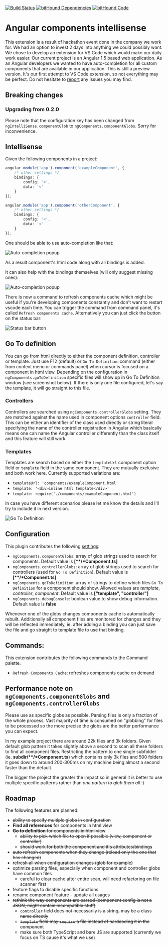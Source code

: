 [![Build Status](https://travis-ci.org/ipatalas/ngComponentUtility.svg?branch=master)](https://travis-ci.org/ipatalas/ngComponentUtility)
[![bitHound Dependencies](https://www.bithound.io/github/ipatalas/ngComponentUtility/badges/dependencies.svg)](https://www.bithound.io/github/ipatalas/ngComponentUtility/master/dependencies/npm)
[![bitHound Code](https://www.bithound.io/github/ipatalas/ngComponentUtility/badges/code.svg)](https://www.bithound.io/github/ipatalas/ngComponentUtility)

# Angular components intellisense

This extension is a result of hackathon event done in the company we work for. We had an option to invest 2 days into anything we could possibly want.
We chose to develop an extension for VS Code which would make our daily work easier. Our current project is an Angular 1.5 based web application. As an Angular developers we wanted to have auto-completion for all custom components that are available in our application.
This is still a preview version. It's our first attempt to VS Code extension, so not everything may be perfect.
Do not hesitate to [report](https://github.com/ipatalas/ngComponentUtility/issues) any issues you may find.

## Breaking changes

### Upgrading from 0.2.0

Please note that the configuration key has been changed from `ngIntelliSense.componentGlob` to `ngComponents.componentGlobs`. Sorry for inconvenience.

## Intellisense

Given the following components in a project:
```TypeScript
angular.module('app').component('exampleComponent', {
	/* other settings */
	bindings: {
		config: '<',
		data: '<'
	}
});

angular.module('app').component('otherComponent', {
	/* other settings */
	bindings: {
		config: '<',
		data: '<'
	}
});
```

One should be able to use auto-completion like that:

![Auto-completion popup](images/component.gif)

As a result component's html code along with all bindings is added.

It can also help with the bindings themselves (will only suggest missing ones):

![Auto-completion popup](images/bindings.png)

There is now a command to refresh components cache which might be useful if you're developing components constantly and don't want to restart vscode each time.
You can trigger the command from command panel, it's called `Refresh components cache`. Alternatively you can just click the button on the status bar:

![Status bar button](images/statusbar.png)

## Go To definition

You can go from html directly to either the component definition, controller or template. Just use F12 (default) or `Go To Definition` command (either from context menu or commands panel) when cursor is focused on a component in html view.
Depending on the configuration in `ngComponents.goToDefinition` specific files will show up in Go To Definition window (see screenshot below).
If there is only one file configured, let's say the template, it will go straight to this file.

### Controllers

Controllers are searched using `ngComponents.controllerGlobs` setting. They are matched against the name used in component options `controller` field.
This can be either an identifier of the class used directly or string literal specifying the name of the controller registration in Angular which basically means one can name the Angular controller differently than the class itself and this feature will still work.

### Templates

Templates are search based on either the `templateUrl` component option field or `template` field in the same component. They are mutually exclusive and both work here. Currently supported variations are:

- `templateUrl: 'components/exampleComponent.html'`
- `template: '<div>inline html template</div>'`
- `template: require('./components/exampleComponent.html')`

In case you have different scenarios please let me know the details and I'll try to include it in next version.

![Go To Definition](images/gotodefinition.gif)

## Configuration

This plugin contributes the following [settings](https://code.visualstudio.com/docs/customization/userandworkspace):

- `ngComponents.componentGlobs`: array of glob strings used to search for components. Default value is  **[\*\*/\*Component.ts]**
- `ngComponents.controllerGlobs`: array of glob strings used to search for controllers (used for `Go To Definition`). Default value is  **[\*\*/\*Component.ts]**
- `ngComponents.goToDefinition`: array of strings to define which files `Go To Definition` for a component should show. Allowed values are *template*, *controller*, *component*. Default value is **["template", "controller"]**
- `ngComponents.debugConsole`: boolean value to show debug information. Default value is **false**

Whenever one of the globs changes components cache is automatically rebuilt. Additionally all component files are monitored for changes and they will be reflected immediately, ie. after adding a binding you can just save the file and go straight to template file to use that binding.

## Commands:

This extension contributes the following commands to the Command palette.

- `Refresh Components Cache`: refreshes components cache on demand

## Performance note on `ngComponents.componentGlobs` and `ngComponents.controllerGlobs`

Please use as specific globs as possible. Parsing files is only a fraction of the whole process.
Vast majority of time is consumed on "globbing" for files to be processed so the more precise the globs are the better performance you can expect.

In my example project there are around 22k files and 3k folders. Given default glob pattern it takes slightly above a second to scan all these folders to find all component files.
Restricting the pattern to one single subfolder (ie. **subdir/\*\*/\*Component.ts**) which contains only 3k files and 500 folders it goes down to around 200-300ms on my machine being almost a second faster than the default.

The bigger the project the greater the impact so in general it is better to use multiple specific patterns rather than *one pattern to glob them all* :)

## Roadmap

The following features are planned:
- ~~ability to specify multiple globs in configuration~~
- **Find all references** for components in html view
- ~~**Go to definition** for components in html view~~
	- ~~ability to pick which file to open if possible (view, component or controller)~~
	- ~~should work for both the component and it's attributes/bindings~~
- ~~auto refresh components when they change (reload only the one that has changed)~~
- ~~refresh all when configuration changes (glob for example)~~
- optimize parsing files, especially when component and controller globs have common files
	- careful to clear cache after entire scan, will need refactoring on file scanner first
- feature flags to disable specific functions
- rename component feature - update all usages
- ~~rethink the way components are parsed (component config is not a JSON, might contain incompatible stuff)~~
	- ~~`controller` field does not necessarily is a string, may be a class name directly~~
	- ~~`template` field may `require` a file instead of hardcoding it in the component~~
	- make sure both TypeScript and bare JS are supported (currently we focus on TS cause it's what we use)
